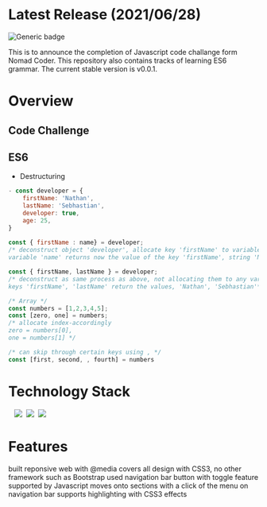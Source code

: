# Latest Release (2021/06/28)
![Generic badge](https://img.shields.io/badge/build-passing-green.svg)

This is to announce the completion of Javascript code challange form Nomad Coder. This repository also contains tracks of learning ES6 grammar.
The current stable version is v0.0.1.

# Overview
## Code Challenge
## ES6
- Destructuring
```js
- const developer = {
    firstName: 'Nathan',
    lastName: 'Sebhastian',
    developer: true,
    age: 25,
}
 
const { firstName : name} = developer;
/* deconstruct object 'developer', allocate key 'firstName' to variable 'name' 
variable 'name' returns now the value of the key 'firstName', string 'Nathan' */

const { firstName, lastName } = developer;
/* deconstruct as same process as above, not allocating them to any variables 
keys 'firstName', 'lastName' return the values, 'Nathan', 'Sebhastian'*/

/* Array */
const numbers = [1,2,3,4,5];
const [zero, one] = numbers;
/* allocate index-accordingly
zero = numbers[0], 
one = numbers[1] */

/* can skip through certain keys using , */
const [first, second, , fourth] = numbers
```
# Technology Stack

&nbsp;&nbsp;
<img src="https://img.shields.io/badge/HTML5-E34F26?style=flat-square&logo=HTML5&logoColor=white"/></a>&nbsp;
<img src="https://img.shields.io/badge/CSS3-1572B6?style=flat-square&logo=CSS3&logoColor=white"/></a>&nbsp;
<img src="https://img.shields.io/badge/Javascript-F7DF1E?style=flat-square&logo=JavaScript&logoColor=white"/></a>

# Features
built reponsive web with @media
covers all design with CSS3, no other framework such as Bootstrap used
navigation bar button with toggle feature supported by Javascript
moves onto sections with a click of the menu on navigation bar
supports highlighting with CSS3 effects
